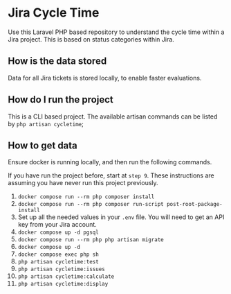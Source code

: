 # Jira Cycle Time

Use this Laravel PHP based repository to understand the cycle time within a Jira project.
This is based on status categories within Jira.

## How is the data stored

Data for all Jira tickets is stored locally, to enable faster evaluations.

## How do I run the project

This is a CLI based project. The available artisan commands can be listed by `php artisan cycletime`;

## How to get data

Ensure docker is running locally, and then run the following commands.

If you have run the project before, start at `step 9`.
These instructions are assuming you have never run this project previously.

1. `docker compose run --rm php composer install`
2. `docker compose run --rm php composer run-script post-root-package-install`
3. Set up all the needed values in your `.env` file. You will need to get an API key from your Jira account.
5. `docker compose up -d pgsql`
6. `docker compose run --rm php php artisan migrate`
7. `docker compose up -d`
8. `docker compose exec php sh`
9. `php artisan cycletime:test`
10. `php artisan cycletime:issues`
11. `php artisan cycletime:calculate`
12. `php artisan cycletime:display`
